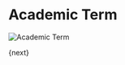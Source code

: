 # Academic Term

<img class="screenshot" alt="Academic Term" src="{{url_prefix}}/assets/img/schools/setup/academic-term.png">


{next}